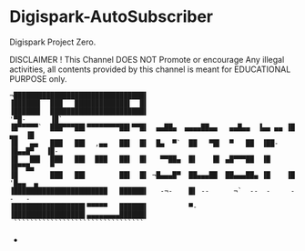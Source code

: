 # Digispark-AutoSubscriber

Digispark Project Zero.

DISCLAIMER !
This Channel DOES NOT Promote or encourage Any illegal activities, all contents provided by this channel is meant for EDUCATIONAL PURPOSE only.


    ¬████████████████████████████████▌
    ▐██████▌  ███   █████████████▌  █▌
    ▐██████▌  ███████████████████████▌                                 '▀█-      ▐█`
    ▐█▀▀▀▀▀`  ███▀▀▀██▌▀▀▀▀▀▀▀▀██▌▀▀█▌  ▄▄██▄  ▄▄▄▄██▄▄   ▄▄█▄▄  ▐▄▄ ▄▄ ▐█   ▄▄  ▐█
    ▐█   ▄▄   ███   ██▌  ,▄▄   ██▌  █▌  █▄  ▀`  ██   ▀█▌  ▀   ██  ▐██-  ▐█▄▄█▀   ▐█-
    ▐█   ██▌  ███   ██▌  ███   ██▌  █▌   ▀▀██▄  █▌    █▌ ▄█▀▀▀██  ▐█    ▐█▀▀█▄    ▀
    ▐█        ███   ██▌        ██▌  █▌ ¬█▄▄▄█▀  ██▄▄▄██  ██▄▄▄██▄ ▐█    ▐█  '█▄▄  ▄
    ▐███████████████████████   ██████▌   -¬-    █▌ --      ¬`  --  -     -    -   -
    ▐█████████████████▌▀▀▀▀▀   ██████▌          ▀-
    ▐█████████████████▌▄▄▄▄▄▄▄▄██████▌
     ````````````````````````````````
    
-